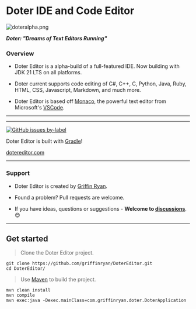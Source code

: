 # Doter IDE and Code Editor

![doteralpha.png](https://torpoisebucket.s3.us-west-2.amazonaws.com/doteralpha.png)

**_Doter: "Dreams of Text Editors Running"_**

### Overview

- Doter Editor is a alpha-build of a full-featured IDE. Now building with JDK 21 LTS on all platforms.

- Doter current supports code editing of C#, C++, C, Python, Java, Ruby, HTML, CSS, Javascript, Markdown, and much more.

- Doter Editor is based off [Monaco](https://github.com/microsoft/monaco-editor), the powerful text editor from Microsoft's [VSCode](https://github.com/microsoft/vscode).

----
----

[![GitHub issues by-label](https://img.shields.io/github/issues/griffinryan/doter/help%20wanted?label=issues%20need%20help&logo=github)](https://github.com/griffinryan/doter/issues?q=label%3A%22help+wanted%22+is%3Aopen+is%3Aissue)

Doter Editor is built with [Gradle](https://github.com/gradle/gradle)!

[dotereditor.com](https://dotereditor.com/)

___
### Support
- Doter Editor is created by [Griffin Ryan][griffinryan-github].

- Found a problem? Pull requests are welcome.

- If you have ideas, questions or suggestions - **Welcome to [discussions](https://github.com/griffinryan/doter/discussions)**. 😊
___


## Get started

> Clone the Doter Editor project.

    git clone https://github.com/griffinryan/DoterEditor.git
    cd DoterEditor/

> Use [Maven](https://github.com/apache/maven) to build the project.

    mvn clean install
    mvn compile
    mvn exec:java -Dexec.mainClass=com.griffinryan.doter.DoterApplication

[griffinryan-github]: https://github.com/griffinryan/
